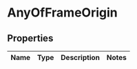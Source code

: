 # AnyOfFrameOrigin

## Properties
Name | Type | Description | Notes
------------ | ------------- | ------------- | -------------
